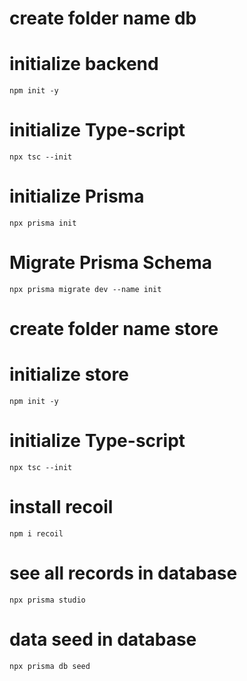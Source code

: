 # create folder name db

# initialize backend 

```
npm init -y
```

# initialize Type-script 

```
npx tsc --init
```

# initialize Prisma 

```
npx prisma init
```

# Migrate Prisma Schema 

```
npx prisma migrate dev --name init
```


# create folder name store

# initialize store 

```
npm init -y
```

# initialize Type-script 

```
npx tsc --init
```

# install recoil 

```
npm i recoil
```

# see all records in database
```
npx prisma studio
```

# data seed in database
```
npx prisma db seed
```

